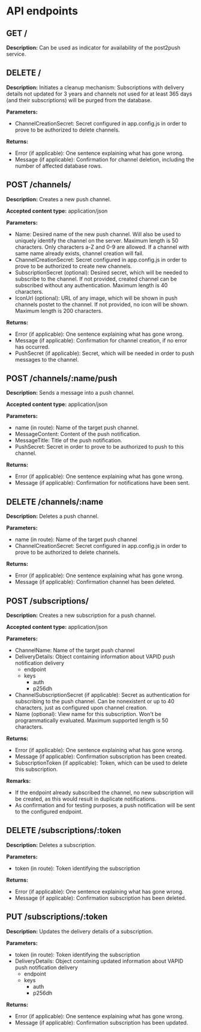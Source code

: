 # API endpoints

## GET /
__Description:__ Can be used as indicator for availability of the post2push service.


## DELETE /
__Description:__ Initiates a cleanup mechanism: Subscriptions with delivery details not updated for 3 years and channels not used for at least 365 days (and their subscriptions) will be purged from the database.

__Parameters:__
* ChannelCreationSecret: Secret configured in app.config.js in order to prove to be authorized to delete channels.

__Returns:__
* Error (if applicable): One sentence explaining what has gone wrong.
* Message (if applicable): Confirmation for channel deletion, including the number of affected database rows.


## POST /channels/
__Description:__ Creates a new push channel.

__Accepted content type:__ application/json

__Parameters:__
* Name: Desired name of the new push channel. Will also be used to uniquely identify the channel on the server. Maximum length is 50 characters. Only characters a-Z and 0-9 are allowed. If a channel with same name already exists, channel creation will fail.
* ChannelCreationSecret: Secret configured in app.config.js in order to prove to be authorized to create new channels.
* SubscriptionSecret (optional): Desired secret, which will be needed to subscribe to the channel. If not provided, created channel can be subscribed without any authentication. Maximum length is 40 characters.
* IconUrl (optional): URL of any image, which will be shown in push channels postet to the channel. If not provided, no icon will be shown. Maximum length is 200 characters.

__Returns:__
* Error (if applicable): One sentence explaining what has gone wrong.
* Message (if applicable): Confirmation for channel creation, if no error has occurred.
* PushSecret (if applicable): Secret, which will be needed in order to push messages to the channel.


## POST /channels/:name/push
__Description:__ Sends a message into a push channel.

__Accepted content type:__ application/json

__Parameters:__
* name (in route): Name of the target push channel.
* MessageContent: Content of the push notification.
* MessageTitle: Title of the push notification.
* PushSecret: Secret in order to prove to be authorized to push to this channel.

__Returns:__
* Error (if applicable): One sentence explaining what has gone wrong.
* Message (if applicable): Confirmation for notifications have been sent.


## DELETE /channels/:name
__Description:__ Deletes a push channel.

__Parameters:__
* name (in route): Name of the target push channel
* ChannelCreationSecret: Secret configured in app.config.js in order to prove to be authorized to delete channels.

__Returns:__
* Error (if applicable): One sentence explaining what has gone wrong.
* Message (if applicable): Confirmation channel has been deleted.


## POST /subscriptions/
__Description:__ Creates a new subscription for a push channel.

__Accepted content type:__ application/json

__Parameters:__
* ChannelName: Name of the target push channel
* DeliveryDetails: Object containing information about VAPID push notification delivery
    * endpoint
    * keys
        * auth
        * p256dh
* ChannelSubscriptionSecret (if applicable): Secret as authentication for subscribing to the push channel. Can be nonexistent or up to 40 characters, just as configured upon channel creation.
* Name (optional): View name for this subscription. Won't be programmatically evaluated. Maximum supported length is 50 characters.

__Returns:__
* Error (if applicable): One sentence explaining what has gone wrong.
* Message (if applicable): Confirmation subscription has been created.
* SubscriptionToken (if applicable): Token, which can be used to delete this subscription.

__Remarks:__
* If the endpoint already subscribed the channel, no new subscription will be created, as this would result in duplicate notifications.
* As confirmation and for testing purposes, a push notification will be sent to the configured endpoint.


## DELETE /subscriptions/:token
__Description:__ Deletes a subscription.

__Parameters:__ 
* token (in route): Token identifying the subscription

__Returns:__
* Error (if applicable): One sentence explaining what has gone wrong.
* Message (if applicable): Confirmation subscription has been deleted.


## PUT /subscriptions/:token
__Description:__ Updates the delivery details of a subscription.

__Parameters:__
* token (in route): Token identifying the subscription
* DeliveryDetails: Object containing updated information about VAPID push notification delivery
    * endpoint
    * keys
        * auth
        * p256dh

__Returns:__
* Error (if applicable): One sentence explaining what has gone wrong.
* Message (if applicable): Confirmation subscription has been updated.